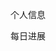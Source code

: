 <html>
	<head>
		<meta charset="utf-8" />
		<title></title>
	</head>
	<body>
		<p>个人信息</p>
		<p>每日进展</p>
	</body>
</html>
